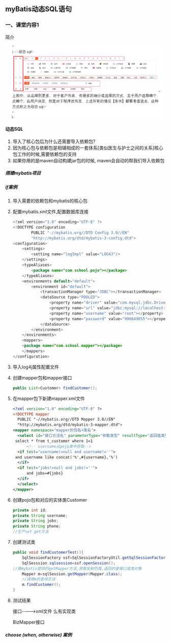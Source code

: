 ## myBatis动态SQL语句

### 一、课堂内容1

简介

![image-20200411141332030](pic/1.png)

#### 动态SQL

1. 导入了核心包后为什么还需要导入依赖包?
2. 因为核心包与依赖包是相辅相成的一套体系[类似医生与护士之间的关系]核心包工作的时候,需要依赖包的支持
3. 如果你用的是maven自动构建jar包的时候, maven会自动的帮我们导入依赖包

##### 搭建mybatis项目

##### if案例

1. 导入需要的依赖包和mybatis的核心包

2. 配置mybatis.xml文件,配置数据库连接

   ```java
   <?xml version="1.0" encoding="UTF-8" ?>
   <!DOCTYPE configuration
           PUBLIC "-//mybatis.org//DTD Config 3.0//EN"
           "http://mybatis.org/dtd/mybatis-3-config.dtd">
   <configuration>
       <settings>
           <setting name="logImpl" value="LOG4J"/>
       </settings>
       <typeAliases>
           <package name="com.school.pojo"></package>
       </typeAliases>
       <environments default="default">
           <environment id="default">
               <transactionManager type="JDBC"></transactionManager>
               <dataSource type="POOLED">
                   <property name="driver" value="com.mysql.jdbc.Driver"></property>
                   <property name="url" value="jdbc:mysql://localhost:3306/school"></property>
                   <property name="username" value="root"></property>
                   <property name="password" value="996649855"></property>
               </dataSource>
           </environment>
       </environments>
       <mappers>
       <package name="com.school.mapper"></package>
       </mappers>
   </configuration>
   ```

   

3. 导入log4j属性配置文件

4. 创建mapper包和mapper接口

   ```java
   public List<Customer> findCustomer();
   ```

5. 在mapper包下新建mapper.xml文件

   ```xml
   <?xml version="1.0" encoding="UTF-8" ?>
   <!DOCTYPE mapper
     PUBLIC "-//mybatis.org//DTD Mapper 3.0//EN"
     "http://mybatis.org/dtd/mybatis-3-mapper.dtd">
   <mapper namespace="mapper的包名+类名">
     <select id="接口方法名" parameterType="参数类型" resultType="返回值类型">
   	select * from t_customer where 1=1
         <!-- username从pojo类中获取-->
     <if test="username!=null and username!=''">
   	and username like concat('%',#{username},'%')
     </if>
     <if test="jobs!=null and jobs!=''">
         and jobs=#{jobs}
     </if>    
     </select>
   </mapper>
   ```

   

6. 创建pojo包和对应的实体类Customer

   ```java
   private int id;
   private String username;
   private String jobs;
   private String phone;
   //生产set get方法
   ```

7. 创建测试类

   ```java
   public void findCustomerTest(){
       SqlSessionFactory ssf=SqlSessionFactoryUtil.getSqlSessionFactory();
       SqlSesssion.sqlsession=ssf.openSession();
   //用mybatis提供的getMapper方法,获取反射的类,返回的是接口或类对象
       Mapper m=sqlSession.getMapper(Mapper.class);
       //调用m的查询方法
       m.findCustomer();
   }
   ```

   

8. 测试结果

   接口---->xml文件 么有实现类

   BizMapper接口

##### choose (when, otherwise) 案例




